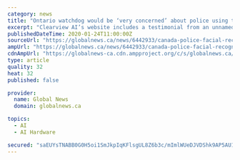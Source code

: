 ```yaml
---
category: news
title: "Ontario watchdog would be ‘very concerned’ about police using tools like Clearview AI"
excerpt: "Clearview AI’s website includes a testimonial from an unnamed person the company claims is ... consists of a one-to-one comparison between the photo of the traveller taken at the kiosk to the photograph stored on the chip in the travellers’ ePassport,” the spokesperson said. Vito Pilieci, a spokesperson for the privacy commissioner ..."
publishedDateTime: 2020-01-24T11:00:00Z
sourceUrl: "https://globalnews.ca/news/6442933/canada-police-facial-recognition/"
ampUrl: "https://globalnews.ca/news/6442933/canada-police-facial-recognition/amp/"
cdnAmpUrl: "https://globalnews-ca.cdn.ampproject.org/c/s/globalnews.ca/news/6442933/canada-police-facial-recognition/amp/"
type: article
quality: 32
heat: 32
published: false

provider:
  name: Global News
  domain: globalnews.ca

topics:
  - AI
  - AI Hardware

secured: "saEUYsTNABB0G0H5oi1SmJkpIqKFlsgUL8Z6b3c/mImlWUeDJVDShk9AP5AU1YDHOSTHMX3H/yc+/aRCjZgM5QeDX7CPgFLdOADoX1YOF8L0A6SWNaMegXkedSfgqYj6W91S7j1SjtWM2z8I9euOtRL9c7xYZqrIkowKIZ90yrKIskW1Gk4+JgL1sfdLy4n+EYytqGNrDHBUGQbXkz1KSIn4yLduFkWBNu/+RAlHLTCoMwpcx/2TqTbZhR7Bpp7ZEhVGjpzPGuFSaywnoMpOGX4HndfwDw9HEXE58wDKNPA/DkRpr4nY7Wao8YiVeV/qR0lMewtMkokN2T+oQyY9RuQ+axEkNJM63VQ12U7XBoQ7RwJflGRgNPSmEBsrfnACHDZ839mxRaExuvQlhROLm6AjtQDCqt1WsrzXtOK9Mc0qmHmlMCevveEFJBRvftS2ZRZVpCw2WrF/ejCOdFn/4PctAYl+aTtNw2l2dPEBBdQ=;TE6EyxUpDG8qw034reLqfg=="
---
```


